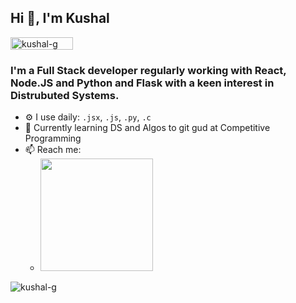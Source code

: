 
## Hi 👋, I'm Kushal  
<div align="left"> <img width="100" height="20" src="https://komarev.com/ghpvc/?username=kushal-g&style=flat-square&color=AA7BC3" alt="kushal-g" /> </div> 

###  I'm a Full Stack developer regularly working with React, Node.JS and Python and Flask with a keen interest in Distrubuted Systems.
- ⚙️ I use daily: `.jsx`, `.js`, `.py`, `.c`
- 🌱 Currently learning DS and Algos to git gud at Competitive Programming
- 📫 Reach me: 
	- <a href="https://linkedin.com/in/kushal-garg/" target="_blank"><img width="180px" src="https://raw.githubusercontent.com/kushal-g/kushal-g/master/src/linkedin.svg"></a> 
  

<p align="left"> <img src="https://github-readme-stats.vercel.app/api?username=kushal-g&show_icons=true&hide=stars&count_private=true&theme=great-gatsby" alt="kushal-g" /> </p>  
